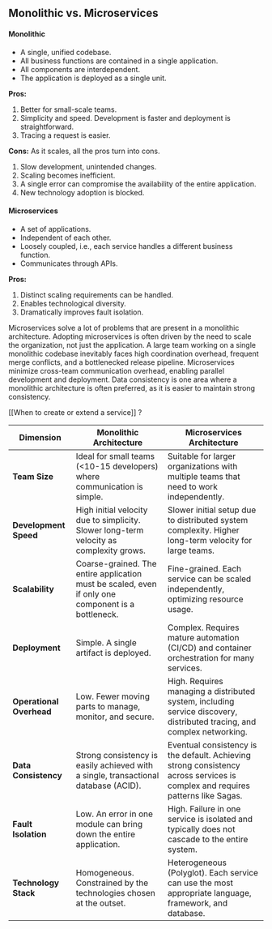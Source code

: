 ## Monolithic vs. Microservices

#### Monolithic
- A single, unified codebase.
- All business functions are contained in a single application.
- All components are interdependent.
- The application is deployed as a single unit.

**Pros:**
1. Better for small-scale teams.
2. Simplicity and speed. Development is faster and deployment is straightforward.
3. Tracing a request is easier.

**Cons:** As it scales, all the pros turn into cons.
1. Slow development, unintended changes.
2. Scaling becomes inefficient.
3. A single error can compromise the availability of the entire application.
4. New technology adoption is blocked.

#### Microservices
- A set of applications.
- Independent of each other.
- Loosely coupled, i.e., each service handles a different business function.
- Communicates through APIs.

**Pros:**
1. Distinct scaling requirements can be handled.
2. Enables technological diversity.
3. Dramatically improves fault isolation.

Microservices solve a lot of problems that are present in a monolithic architecture. Adopting microservices is often driven by the need to scale the organization, not just the application. A large team working on a single monolithic codebase inevitably faces high coordination overhead, frequent merge conflicts, and a bottlenecked release pipeline.
Microservices minimize cross-team communication overhead, enabling parallel development and deployment. Data consistency is one area where a monolithic architecture is often preferred, as it is easier to maintain strong consistency.

[[When to create or extend a service]] ?



| Dimension                | Monolithic Architecture                                                                            | Microservices Architecture                                                                                                     |
| ------------------------ | -------------------------------------------------------------------------------------------------- | ------------------------------------------------------------------------------------------------------------------------------ |
| **Team Size**            | Ideal for small teams (<10-15 developers) where communication is simple.                           | Suitable for larger organizations with multiple teams that need to work independently.                                         |
| **Development Speed**    | High initial velocity due to simplicity. Slower long-term velocity as complexity grows.            | Slower initial setup due to distributed system complexity. Higher long-term velocity for large teams.                          |
| **Scalability**          | Coarse-grained. The entire application must be scaled, even if only one component is a bottleneck. | Fine-grained. Each service can be scaled independently, optimizing resource usage.                                             |
| **Deployment**           | Simple. A single artifact is deployed.                                                             | Complex. Requires mature automation (CI/CD) and container orchestration for many services.                                     |
| **Operational Overhead** | Low. Fewer moving parts to manage, monitor, and secure.                                            | High. Requires managing a distributed system, including service discovery, distributed tracing, and complex networking.        |
| **Data Consistency**     | Strong consistency is easily achieved with a single, transactional database (ACID).                | Eventual consistency is the default. Achieving strong consistency across services is complex and requires patterns like Sagas. |
| **Fault Isolation**      | Low. An error in one module can bring down the entire application.                                 | High. Failure in one service is isolated and typically does not cascade to the entire system.                                  |
| **Technology Stack**     | Homogeneous. Constrained by the technologies chosen at the outset.                                 | Heterogeneous (Polyglot). Each service can use the most appropriate language, framework, and database.                         |


